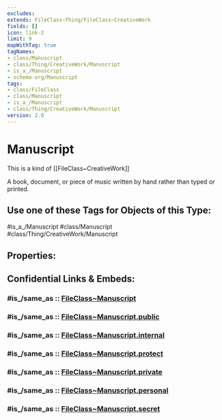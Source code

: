 ```yaml
---
excludes: 
extends: FileClass~Thing/FileClass~CreativeWork
fields: []
icon: link-2
limit: 9
mapWithTag: true
tagNames:
- class/Manuscript
- class/Thing/CreativeWork/Manuscript
- is_a_/Manuscript
- schema-org/Manuscript
tags:
- class/FileClass
- class/Manuscript
- is_a_/Manuscript
- class/Thing/CreativeWork/Manuscript
version: 2.0
---
```


# Manuscript
This is a kind of [[FileClass~CreativeWork]]

A book, document, or piece of music written by hand rather than typed or printed.


## Use one of these Tags for Objects of this Type:

#is_a_/Manuscript
#class/Manuscript
#class/Thing/CreativeWork/Manuscript

## Properties:


## Confidential Links & Embeds: 

### #is_/same_as :: [FileClass~Manuscript](/_Standards/fileClass/FileClass~Thing/FileClass~CreativeWork/FileClass~Manuscript.md) 

### #is_/same_as :: [FileClass~Manuscript.public](/_public/fileClass/FileClass~Thing/FileClass~CreativeWork/FileClass~Manuscript.public.md) 

### #is_/same_as :: [FileClass~Manuscript.internal](/_internal/fileClass/FileClass~Thing/FileClass~CreativeWork/FileClass~Manuscript.internal.md) 

### #is_/same_as :: [FileClass~Manuscript.protect](/_protect/fileClass/FileClass~Thing/FileClass~CreativeWork/FileClass~Manuscript.protect.md) 

### #is_/same_as :: [FileClass~Manuscript.private](/_private/fileClass/FileClass~Thing/FileClass~CreativeWork/FileClass~Manuscript.private.md) 

### #is_/same_as :: [FileClass~Manuscript.personal](/_personal/fileClass/FileClass~Thing/FileClass~CreativeWork/FileClass~Manuscript.personal.md) 

### #is_/same_as :: [FileClass~Manuscript.secret](/_secret/fileClass/FileClass~Thing/FileClass~CreativeWork/FileClass~Manuscript.secret.md)

